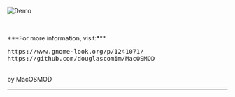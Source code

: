 ![Demo](https://i.imgur.com/CXNK87Y.png)

##

<br>
***For more information, visit:***
<br>

<pre>
https://www.gnome-look.org/p/1241071/
https://github.com/douglascomim/MacOSMOD
</pre>

<br>
by MacOSMOD

---
